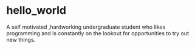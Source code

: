 # hello_world
A self motivated ,hardworking undergraduate student who likes programming and is constantly on the lookout for opportunities to try out new things.
